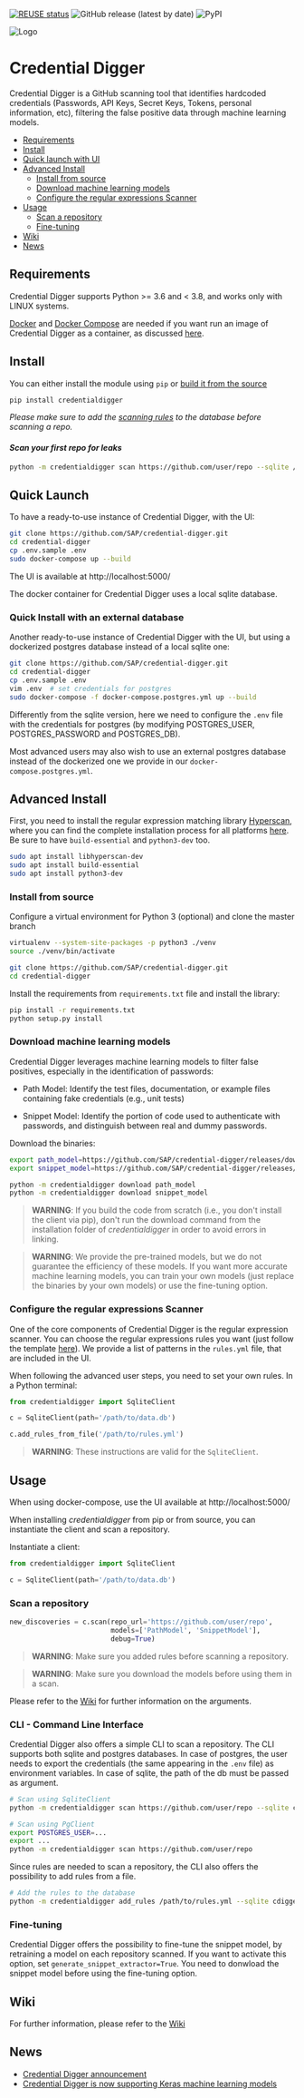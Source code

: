 [![REUSE status](https://api.reuse.software/badge/github.com/SAP/credential-digger)](https://api.reuse.software/info/github.com/SAP/credential-digger)
![GitHub release (latest by date)](https://img.shields.io/github/v/release/SAP/credential-digger?logo=github)
![PyPI](https://img.shields.io/pypi/v/credentialdigger?logo=pypi)

![Logo](https://raw.githubusercontent.com/SAP/credential-digger/master/github_assets/Logo-CD-Mint_48.png)

# Credential Digger

Credential Digger is a GitHub scanning tool that identifies hardcoded credentials (Passwords, API Keys, Secret Keys, Tokens, personal information, etc), filtering the false positive data through machine learning models.

-  [Requirements](#requirements)
-  [Install](#install)
-  [Quick launch with UI](#quick-launch)
-  [Advanced Install](#advanced-install)
	-  [Install from source](#install-from-source)
  	-  [Download machine learning models](#download-machine-learning-models)
	-  [Configure the regular expressions Scanner](#configure-the-regular-expressions-scanner)
-  [Usage](#usage)
	-  [Scan a repository](#scan-a-repository)
	-  [Fine-tuning](#fine-tuning)
-  [Wiki](#wiki)
-  [News](#news)


## Requirements

Credential Digger supports Python >= 3.6 and < 3.8, and works only with LINUX systems.

[Docker](https://docs.docker.com/engine/install/) and [Docker Compose](https://docs.docker.com/compose/install/) are needed if you want run an image of Credential Digger as a container, as discussed [here](#quick-launch).

## Install

You can either install the module using `pip` or [build it from the source](#install-from-source)

```bash
pip install credentialdigger
```
_Please make sure to add the [scanning rules](https://github.com/SAP/credential-digger/wiki/Rules) to the database before scanning a repo._

#### _Scan your first repo for leaks_
```bash
python -m credentialdigger scan https://github.com/user/repo --sqlite /path/to/data.db
```

## Quick Launch

To have a ready-to-use instance of Credential Digger, with the UI:

```bash
git clone https://github.com/SAP/credential-digger.git
cd credential-digger
cp .env.sample .env
sudo docker-compose up --build
```

The UI is available at http://localhost:5000/

The docker container for Credential Digger uses a local sqlite database.

### Quick Install with an external database

Another ready-to-use instance of Credential Digger with the UI, but using a dockerized postgres database instead of a local sqlite one:

```bash
git clone https://github.com/SAP/credential-digger.git
cd credential-digger
cp .env.sample .env
vim .env  # set credentials for postgres
sudo docker-compose -f docker-compose.postgres.yml up --build
```

Differently from the sqlite version, here we need to configure the `.env` file with the credentials for postgres (by modifying POSTGRES_USER, POSTGRES_PASSWORD and POSTGRES_DB).

Most advanced users may also wish to use an external postgres database instead of the dockerized one we provide in our `docker-compose.postgres.yml`.

## Advanced Install

First, you need to install the regular expression matching library [Hyperscan](https://github.com/intel/hyperscan), where you can find the complete installation process for all platforms [here](http://intel.github.io/hyperscan/dev-reference/getting_started.html). Be sure to have `build-essential` and `python3-dev` too.

```bash
sudo apt install libhyperscan-dev
sudo apt install build-essential
sudo apt install python3-dev
```


### Install from source

Configure a virtual environment for Python 3 (optional) and clone the master branch

```bash
virtualenv --system-site-packages -p python3 ./venv
source ./venv/bin/activate

git clone https://github.com/SAP/credential-digger.git
cd credential-digger
```

Install the requirements from `requirements.txt` file and install the library:

```bash
pip install -r requirements.txt
python setup.py install
```

### Download machine learning models

Credential Digger leverages machine learning models to filter false positives, especially in the identification of passwords:

- Path Model: Identify the test files, documentation, or example files containing fake credentials (e.g., unit tests)

- Snippet Model: Identify the portion of code used to authenticate with passwords, and distinguish between real and dummy passwords.


Download the binaries:

```bash
export path_model=https://github.com/SAP/credential-digger/releases/download/PM-v1.0.1/path_model-1.0.1.tar.gz
export snippet_model=https://github.com/SAP/credential-digger/releases/download/SM-v1.0.0/snippet_model-1.0.0.tar.gz

python -m credentialdigger download path_model
python -m credentialdigger download snippet_model
```
>  **WARNING**: If you build the code from scratch (i.e., you don't install the client via
pip), don't run the download command from the installation folder of
_credentialdigger_ in order to avoid errors in linking.

>  **WARNING**: We provide the pre-trained models, but we do not guarantee the efficiency of these models. If you want more accurate machine learning models, you can train your own models (just replace the binaries by your own models) or use the fine-tuning option.


### Configure the regular expressions Scanner

One of the core components of Credential Digger is the regular expression scanner. You can choose the regular expressions rules you want (just follow the template [here](https://github.com/SAP/credential-digger/blob/master/ui/backend/rules.yml)). We provide a list of patterns in the `rules.yml` file, that are included in the UI.

When following the advanced user steps, you need to set your own rules. In a Python terminal:

```python
from credentialdigger import SqliteClient

c = SqliteClient(path='/path/to/data.db')

c.add_rules_from_file('/path/to/rules.yml')
```

>  **WARNING**: These instructions are valid for the `SqliteClient`.

## Usage

When using docker-compose, use the UI available at http://localhost:5000/

When installing _credentialdigger_ from pip or from source, you can instantiate the client and scan a repository. 

Instantiate a client:

```python
from credentialdigger import SqliteClient

c = SqliteClient(path='/path/to/data.db')
```

### Scan a repository

```python
new_discoveries = c.scan(repo_url='https://github.com/user/repo',
                         models=['PathModel', 'SnippetModel'],
                         debug=True)
```

>  **WARNING**: Make sure you added rules before scanning a repository.

>  **WARNING**: Make sure you download the models before using them in a scan.

Please refer to the [Wiki](https://github.com/SAP/credential-digger/wiki) for further information on the arguments.

### CLI - Command Line Interface

Credential Digger also offers a simple CLI to scan a repository. The CLI supports both sqlite and postgres databases. In case of postgres, the user needs to export the credentials (the same appearing in the `.env` file) as environment variables. In case of sqlite, the path of the db must be passed as argument.
```bash
# Scan using SqliteClient
python -m credentialdigger scan https://github.com/user/repo --sqlite cdigger.db

# Scan using PgClient
export POSTGRES_USER=...
export ...
python -m credentialdigger scan https://github.com/user/repo
```

Since rules are needed to scan a repository, the CLI also offers the possibility to add rules from a file.
```bash
# Add the rules to the database
python -m credentialdigger add_rules /path/to/rules.yml --sqlite cdigger.db
```

### Fine-tuning

Credential Digger offers the possibility to fine-tune the snippet model, by retraining a model on each repository scanned.
If you want to activate this option, set `generate_snippet_extractor=True`. You need to donwload the snippet model before using the fine-tuning option.


## Wiki

For further information, please refer to the [Wiki](https://github.com/SAP/credential-digger/wiki)


## News

-  [Credential Digger announcement](https://blogs.sap.com/2020/06/23/credential-digger-using-machine-learning-to-identify-hardcoded-credentials-in-github)
-  [Credential Digger is now supporting Keras machine learning models](https://github.com/SAP/credential-digger/tree/keras_models)
